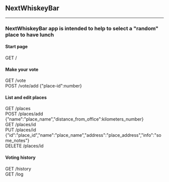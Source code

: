 ## NextWhiskeyBar
-------------
### NextWhiskeyBar app is intended to help to select a "random" place to have lunch

#### Start page
GET /  

#### Make your vote
GET /vote  
POST /vote/add {"place-id":number}  

#### List and edit places
GET /places  
POST /places/add {"name":"place_name","distance_from_office":kilometers_number}  
GET /places/id  
PUT /places/id {"id":"place_id","name":"place_name","address":"place_address","info":"some_notes"}  
DELETE /places/id  

#### Voting history
GET /history  
GET /log  
